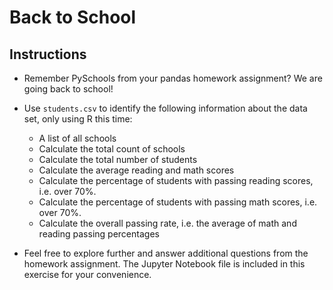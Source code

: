 # Back to School

## Instructions

* Remember PySchools from your pandas homework assignment? We are going back to school!

* Use `students.csv` to identify the following information about the data set, only using R this time:

  * A list of all schools
  * Calculate the total count of schools
  * Calculate the total number of students
  * Calculate the average reading and math scores
  * Calculate the percentage of students with passing reading scores, i.e. over 70%.
  * Calculate the percentage of students with passing math scores, i.e. over 70%.
  * Calculate the overall passing rate, i.e. the average of math and reading passing percentages

* Feel free to explore further and answer additional questions from the homework assignment. The Jupyter Notebook file is included in this exercise for your convenience.  
